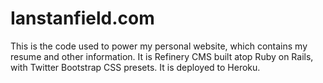 <h1>Ianstanfield.com</h1>
This is the code used to power my personal website, which contains my resume and other information.
It is Refinery CMS built atop Ruby on Rails, with Twitter Bootstrap CSS presets. It is deployed to Heroku.
